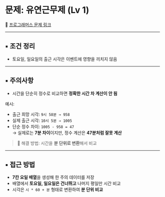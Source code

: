 # 문제: 유연근무제 (Lv 1)

📌 [프로그래머스 문제 링크](https://school.programmers.co.kr/learn/courses/30/lessons/388351)

---

## ▪️ 조건 정리

- 토요일, 일요일의 출근 시각은 이벤트에 영향을 끼치지 않음

---

## ▪️ 주의사항

- 시간을 단순히 정수로 비교하면 **정확한 시간 차 계산이 안 됨**

예시:
- 출근 희망 시각: `9시 58분 → 958`
- 실제 출근 시각: `10시 5분 → 1005`
- 단순 정수 차이: `1005 - 958 = 47`  
  → 실제로는 **7분 차이**이지만, 정수 계산은 **47분처럼 잘못 계산**

> 🔧 해결 방법: 시간을 **분 단위로 변환**해서 비교

---

## ▪️ 접근 방법

- **7칸 요일 배열**을 생성해 한 주의 데이터를 저장
- 배열에서 **토요일, 일요일은 건너뛰고** 나머지 평일만 시간 비교
- 시각은 `시 * 60 + 분` 형태로 변환하여 **분 단위 비교**
